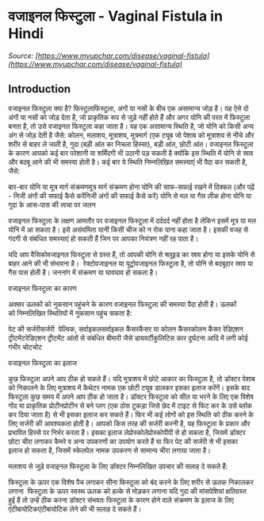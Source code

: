# वजाइनल फिस्टुला - Vaginal Fistula in Hindi
_Source: [https://www.myupchar.com/disease/vaginal-fistula](https://www.myupchar.com/disease/vaginal-fistula)_

## Introduction
वजाइनल फिस्टुला क्या है?
फिस्टुलाफिस्टुला, अंगों या नसों के बीच एक असामान्य जोड़ है। यह ऐसे दो अंगों या नसों को जोड़ देता है, जो प्राकृतिक रूप से जुड़े नहीं होते हैं और अगर योनि की परत में फिस्टुला बनता है, तो उसे वजाइनल फिस्टुला कहा जाता है। यह एक असामान्य स्थिति है, जो योनि को किसी अन्य अंग से जोड़ देती है जैसे: कोलन, मलाशय, मूत्राशय, मूत्रमार्ग (एक ट्यूब जो पेशाब को मूत्राशय से नीचे और शरीर से बाहर ले जाती है, गुदा (बड़ी आंत का निचला हिस्सा), बड़ी आंत, छोटी आंत।
वजाइनल फिस्टुला के कारण आपको कई बार परेशानी या शर्मिंदगी भी उठानी पड़ सकती है क्योंकि इस स्थिति में योनि से स्राव और बदबू आने की भी समस्या होती है। कई बार ये स्थिति निम्नलिखित समस्याएं भी पैदा कर सकती है, जैसे:

बार-बार योनि या मूत्र मार्ग संक्रमणमूत्र मार्ग संक्रमण होना
योनि की साफ-सफाई रखने में दिक्कत (और पढ़ें - निजी अंगों की सफाई कैसे करेंनिजी अंगों की सफाई कैसे करें)
योनि से मल या गैस लीक होना
योनि या गुदा के आस-पास की त्वचा पर जलन

वजाइनल फिस्टुला के लक्षण
आमतौर पर वजाइनल फिस्टुला में दर्ददर्द नहीं होता है लेकिन इसमें मूत्र या मल योनि में आ सकता है। इसे असंयमिता यानी किसी चीज को न रोक पाना कहा जाता है। इसकी वजह से गंदगी से संबंधित समस्याएं हो सकती हैं जिन पर आपका नियंत्रण नहीं रह पाता है।

यदि आप वैसिकोवजाइनल फिस्टुला से ग्रस्त हैं, तो आपकी योनि से फ्लूइड का स्राव होगा या इसके योनि से बाहर आने की भी संभावना है। 
रेक्टोवजाइनल या यूट्रोवजाइनल फिस्टुला है, तो योनि से बदबूदार स्राव या गैस पास होती है।
जननांग में संक्रमण या घावघाव हो सकता है।

वजाइनल फिस्टुला का कारण
अक्सर ऊतकों को नुकसान पहुंचने के कारण वजाइनल फिस्टुला की समस्या पैदा होती है। ऊतकों को निम्नलिखित स्थितियों में नुकसान पहुंच सकता है:

पेट की सर्जरीसर्जरी 
पेल्विक, सर्वाइकलसर्वाइकल कैंसरकैंसर या कोलन कैंसरकोलन कैंसर
रेडिएशन ट्रीटमेंटरेडिएशन ट्रीटमेंट
आंतों से संबंधित बीमारी जैसे डायवर्टीकुलिटिस
कार दुर्घटना आदि में लगी कोई गंभीर चोटचोट

वजाइनल फिस्टुला का इलाज
कुछ फिस्टुला अपने आप ठीक हो सकते हैं। यदि मूत्राशय में छोटे आकार का फिस्टुला है, तो डॉक्टर पेशाब को निकालने के लिए मूत्राशय में कैथेटर नामक एक छोटी ट्यूब डालकर इसका इलाज करेंगें। इसके बाद फिस्टुला कुछ समय में अपने आप ठीक हो जाता है।
डॉक्टर फिस्टुला को सील या भरने के लिए एक विशेष गोंद या प्राकृतिक प्रोटीनप्रोटीन से बने प्लग (एक ठोस टुकड़ा जिसे छेद में टाइट से फिट कर के उसे ब्लॉक कर दिया जाता है) से भी इसका इलाज कर सकते हैं। फिर भी कई लोगों को इस स्थिति को ठीक करने के लिए सर्जरी की आवश्यकता होती है। आपको किस तरह की सर्जरी करनी है, यह फिस्टुला के प्रकार और प्रभावित हिस्से पर निर्भर करता है।
इसका इलाज लेप्रोस्कोलेप्रोस्कोपीपी से हो सकता है, जिसमें डॉक्टर छोटा चीरा लगाकर कैमरे व अन्य उपकरणों का उपयोग करते हैं या फिर पेट की सर्जरी से भी इसका इलाज हो सकता है, जिसमें स्केलपेल नामक उपकरण से सामान्य चीरा लगाया जाता है।
मलाशय से जुड़े वजाइनल फिस्टुला के लिए डॉक्टर निम्नलिखित उपचार की सलाह दे सकते हैं:

फिस्टुला के ऊपर एक विशेष पैच लगाकर सीना
फिस्टुला को बंद करने के लिए शरीर से ऊतक निकालकर लगाना 
फिस्टुला के ऊपर स्वस्थ ऊतक को हल्के से मोड़कर लगाना
यदि गुदा की मांसपेशियां क्षतिग्रस्त हुई हैं तो उन्हें ठीक करना
डॉक्टर संभवतः फिस्टुला के कारण होने वाले संक्रमण के इलाज के लिए एंटीबायोटिकएंटीबायोटिक लेने की भी सलाह दे सकते हैं।

